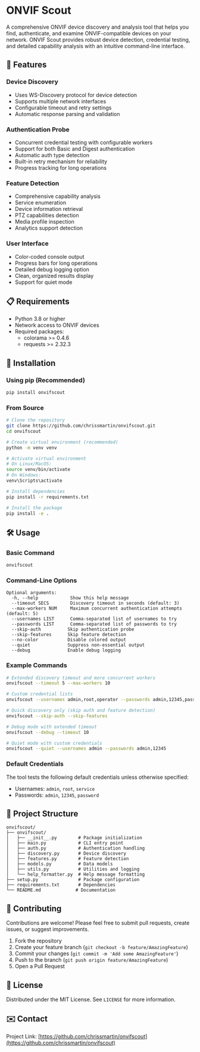 # ONVIF Scout

A comprehensive ONVIF device discovery and analysis tool that helps you find, authenticate, and examine ONVIF-compatible devices on your network. ONVIF Scout provides robust device detection, credential testing, and detailed capability analysis with an intuitive command-line interface.

## 🌟 Features

### Device Discovery

- Uses WS-Discovery protocol for device detection
- Supports multiple network interfaces
- Configurable timeout and retry settings
- Automatic response parsing and validation

### Authentication Probe

- Concurrent credential testing with configurable workers
- Support for both Basic and Digest authentication
- Automatic auth type detection
- Built-in retry mechanism for reliability
- Progress tracking for long operations

### Feature Detection

- Comprehensive capability analysis
- Service enumeration
- Device information retrieval
- PTZ capabilities detection
- Media profile inspection
- Analytics support detection

### User Interface

- Color-coded console output
- Progress bars for long operations
- Detailed debug logging option
- Clean, organized results display
- Support for quiet mode

## 📋 Requirements

- Python 3.8 or higher
- Network access to ONVIF devices
- Required packages:
  - colorama >= 0.4.6
  - requests >= 2.32.3

## 🚀 Installation

### Using pip (Recommended)

```bash
pip install onvifscout
```

### From Source

```bash
# Clone the repository
git clone https://github.com/chrissmartin/onvifscout.git
cd onvifscout

# Create virtual environment (recommended)
python -m venv venv

# Activate virtual environment
# On Linux/MacOS:
source venv/bin/activate
# On Windows:
venv\Scripts\activate

# Install dependencies
pip install -r requirements.txt

# Install the package
pip install -e .
```

## 🛠️ Usage

### Basic Command

```bash
onvifscout
```

### Command-Line Options

```
Optional arguments:
  -h, --help            Show this help message
  --timeout SECS        Discovery timeout in seconds (default: 3)
  --max-workers NUM     Maximum concurrent authentication attempts (default: 5)
  --usernames LIST      Comma-separated list of usernames to try
  --passwords LIST      Comma-separated list of passwords to try
  --skip-auth          Skip authentication probe
  --skip-features      Skip feature detection
  --no-color           Disable colored output
  --quiet              Suppress non-essential output
  --debug              Enable debug logging
```

### Example Commands

```bash
# Extended discovery timeout and more concurrent workers
onvifscout --timeout 5 --max-workers 10

# Custom credential lists
onvifscout --usernames admin,root,operator --passwords admin,12345,password123

# Quick discovery only (skip auth and feature detection)
onvifscout --skip-auth --skip-features

# Debug mode with extended timeout
onvifscout --debug --timeout 10

# Quiet mode with custom credentials
onvifscout --quiet --usernames admin --passwords admin,12345
```

### Default Credentials

The tool tests the following default credentials unless otherwise specified:

- Usernames: `admin`, `root`, `service`
- Passwords: `admin`, `12345`, `password`

## 📁 Project Structure

```
onvifscout/
├── onvifscout/
│   ├── __init__.py        # Package initialization
│   ├── main.py            # CLI entry point
│   ├── auth.py            # Authentication handling
│   ├── discovery.py       # Device discovery
│   ├── features.py        # Feature detection
│   ├── models.py          # Data models
│   ├── utils.py           # Utilities and logging
│   └── help_formatter.py  # Help message formatting
├── setup.py               # Package configuration
├── requirements.txt       # Dependencies
└── README.md             # Documentation
```

## 🤝 Contributing

Contributions are welcome! Please feel free to submit pull requests, create issues, or suggest improvements.

1. Fork the repository
2. Create your feature branch (`git checkout -b feature/AmazingFeature`)
3. Commit your changes (`git commit -m 'Add some AmazingFeature'`)
4. Push to the branch (`git push origin feature/AmazingFeature`)
5. Open a Pull Request

## 📜 License

Distributed under the MIT License. See `LICENSE` for more information.

## ✉️ Contact

Project Link: [https://github.com/chrissmartin/onvifscout](https://github.com/chrissmartin/onvifscout)
